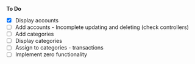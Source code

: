 **To Do**

- [x] Display accounts
- [ ] Add accounts - Incomplete updating and deleting (check controllers)
- [ ] Add categories
- [ ] Display categories
- [ ] Assign to categories - transactions
- [ ] Implement zero functionality
